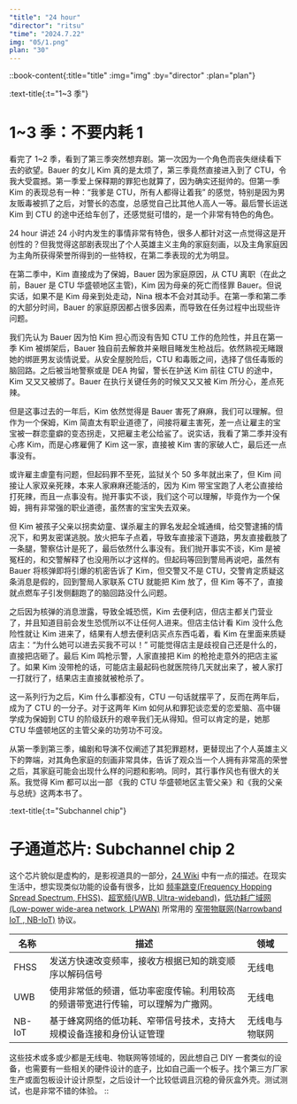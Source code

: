 ```yaml
---
"title": "24 hour"
"director": "ritsu"
"time": "2024.7.22"
img: "05/1.png"
plan: "30"
---
```


::book-content{:title="title" :img="img" :by="director" :plan="plan"}

:text-title{:t="1~3 季"}

# 1~3 季：不要内耗 1

看完了 1~2 季，看到了第三季突然想弃剧。第一次因为一个角色而丧失继续看下去的欲望。Bauer 的女儿 Kim 真的是太烦了，第三季竟然直接进入到了 CTU，令我大受震撼。第一季爱上保释期的罪犯也就算了，因为确实还挺帅的。但第一季 Kim 的表现总有一种：“我爹是 CTU，所有人都得让着我” 的感觉，特别是因为男友贩毒被抓了之后，对警长的态度，总感觉自己比其他人高人一等。最后警长运送 Kim 到 CTU 的途中还给车创了，还感觉挺可惜的，是一个非常有特色的角色。

24 hour 讲述 24 小时内发生的事情非常有特色，很多人都针对这一点觉得这是开创性的？但我觉得这部剧表现出了个人英雄主义主角的家庭刻画，以及主角家庭因为主角所获得荣誉所得到的一些特权，在第二季表现的尤为明显。

在第二季中，Kim 直接成为了保姆，Bauer 因为家庭原因，从 CTU 离职（在此之前，Bauer 是 CTU 华盛顿地区主管)，Kim 因为母亲的死亡而怪罪 Bauer。但说实话，如果不是 Kim 母亲到处走动，Nina 根本不会对其动手。在第一季和第二季的大部分时间，Bauer 的家庭原因都占很多因素，而导致在任务过程中出现些许问题。

我们先认为 Bauer 因为怕 Kim 担心而没有告知 CTU 工作的危险性，并且在第一季 Kim 被绑架后，Bauer 独自前去解救并亲眼目睹发生枪战后。依然熟视无睹跟她的绑匪男友谈情说爱。从安全屋脱险后，CTU 和毒贩之间，选择了信任毒贩的脑回路。之后被当地警察或是 DEA 拘留，警长在护送 Kim 前往 CTU 的途中，Kim 又又又被绑了。Bauer 在执行关键任务的时候又又又被 Kim 所分心，差点死辣。

但是这事过去的一年后，Kim 依然觉得是 Bauer 害死了麻麻，我们可以理解。但作为一个保姆，Kim 简直太有职业道德了，间接将雇主害死，差一点让雇主的宝宝被一群恋童癖的变态拐走，又把雇主老公给鲨了。说实话，我看了第二季并没有心疼 Kim，而是心疼雇佣了 Kim 这一家，直接被 Kim 害的家破人亡，最后还一点事没有。

或许雇主虐童有问题，但起码罪不至死，监狱关个 50 多年就出来了，但 Kim 间接让人家双亲死辣，本来人家麻麻还能活的，因为 Kim 带宝宝跑了人老公直接给打死辣，而且一点事没有。抛开事实不谈，我们这个可以理解，毕竟作为一个保姆，拥有非常强的职业道德，虽然害的宝宝失去双亲。

但 Kim 被孩子父亲以拐卖幼童、谋杀雇主的罪名发起全城通缉，给交警逮捕的情况下，和男友密谋逃脱。放火把车子点着，导致车直接滚下道路，男友直接截肢了一条腿，警察估计是死了，最后依然什么事没有。我们抛开事实不谈，Kim 是被冤枉的，和交警解释了也没用所以才这样的。但起码等回到警局再说吧，虽然有 Bauer 将核弹即将引爆的机密告诉了 Kim，但交警又不是 CTU，交警肯定质疑这条消息是假的，回到警局人家联系 CTU 就能把 Kim 放了，但 Kim 等不了，直接就点燃车子引发侧翻跑了的脑回路没什么问题。

之后因为核弹的消息泄露，导致全城恐慌，Kim 去便利店，但店主都关门营业了，并且知道目前会发生恐慌所以不让任何人进来。但店主估计看 Kim 没什么危险性就让 Kim 进来了，结果有人想去便利店买点东西屯着，看 Kim 在里面来质疑店主：“为什么她可以进去买我不可以！” 可能觉得店主是歧视自己还是什么的，直接把店砸了。最后 Kim 鸣枪示警，人家直接把 Kim 的枪抢走意外的把店主鲨了。如果 Kim 没带枪的话，可能店主最起码也就医院待几天就出来了，被人家打一打就行了，结果店主直接就被枪杀了。

这一系列行为之后，Kim 什么事都没有，CTU 一句话就摆平了，反而在两年后，成为了 CTU 的一分子。对于这两年 Kim 如何从和罪犯谈恋爱的恋爱脑、高中辍学成为保姆到 CTU 的阶级跃升的艰辛我们无从得知。但可以肯定的是，她那 CTU 华盛顿地区的主管父亲的功劳功不可没。

从第一季到第三季，编剧和导演不仅阐述了其犯罪题材，更替现出了个人英雄主义下的弊端，对其角色家庭的刻画非常具体，告诉了观众当一个人拥有非常高的荣誉之后，其家庭可能会出现什么样的问题和影响。同时，其行事作风也有很大的关系。我觉得 Kim 都可以出一部 《我的 CTU 华盛顿地区主管父亲》和《我的父亲与总统》这两本书了。

:text-title{:t="Subchannel chip"}

# 子通道芯片: Subchannel chip 2

这个芯片貌似是虚构的，是影视道具的一部分，[24 Wiki](https://24.fandom.com/wiki/Subchannel_chip) 中有一点的描述。在现实生活中，想实现类似功能的设备有很多，比如 [频率跳变(Frequency Hopping Spread Spectrum, FHSS)](https://en.wikipedia.org/wiki/Frequency-hopping_spread_spectrum#Usage)、[超宽频(UWB, Ultra-wideband)](https://en.wikipedia.org/wiki/Ultra-wideband#)，[低功耗广域网(Low-power wide-area network, LPWAN)](https://en.wikipedia.org/wiki/Low-power_wide-area_network) 所常用的 [窄带物联网(Narrowband IoT
, NB-IoT)](https://en.wikipedia.org/wiki/Narrowband_IoT#Deployments) 协议。

| 名称   | 描述                                                                             | 领域           |
| ------ | -------------------------------------------------------------------------------- | -------------- |
| FHSS   | 发送方快速改变频率，接收方根据已知的跳变顺序以解码信号                           | 无线电         |
| UWB    | 使用非常低的频谱，低功率密度传输。利用较高的频谱带宽进行传输，可以理解为广撒网。 | 无线电         |
| NB-IoT | 基于蜂窝网络的低功耗、窄带信号技术，支持大规模设备连接和身份认证管理             | 无线电与物联网 |

这些技术或多或少都是无线电、物联网等领域的，因此想自己 DIY 一套类似的设备，也需要有一些相关的硬件设计的底子，比如自己画一个板子。找个第三方厂家生产或面包板设计设计原型，之后设计一个比较低调且沉稳的骨灰盒外壳。测试测试，也是非常不错的体验。
::
